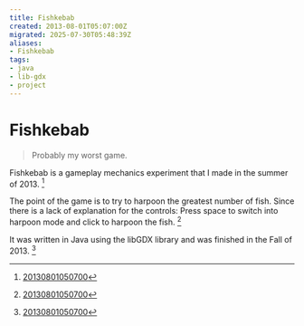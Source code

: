 ```yaml
---
title: Fishkebab
created: 2013-08-01T05:07:00Z
migrated: 2025-07-30T05:48:39Z
aliases:
- Fishkebab
tags:
- java
- lib-gdx
- project
---
```


# Fishkebab

> Probably my worst game.

Fishkebab is a gameplay mechanics experiment that I made in the summer of 2013. [^1]

The point of the game is to try to harpoon the greatest number of fish. Since there is a lack of explanation for the controls: Press space to switch into harpoon mode and click to harpoon the fish. [^1]

It was written in Java using the libGDX library and was finished in the Fall of 2013. [^1]

[^1]: [20130801050700](../entries/20130801050700.md)